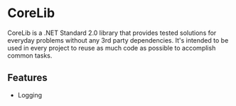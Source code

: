# CoreLib

CoreLib is a .NET Standard 2.0 library that provides tested solutions for everyday problems without any 3rd party dependencies. It's intended to be used in every project to reuse as much code as possible to accomplish common tasks.

## Features
* Logging